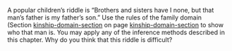 

A popular children’s riddle is “Brothers and sisters have I none, but
that man’s father is my father’s son.” Use the rules of the family
domain (Section <a class="sectionRef" id="sectionref" title="" href="#">kinship-domain-section</a> on
page <a class="pageRef" id="pageref" title="" href="#">kinship-domain-section</a> to show who that man is. You may apply any of the
inference methods described in this chapter. Why do you think that this
riddle is difficult?

